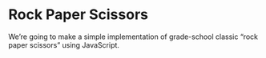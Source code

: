 # Rock Paper Scissors
We’re going to make a simple implementation of grade-school classic “rock paper scissors” using JavaScript.
